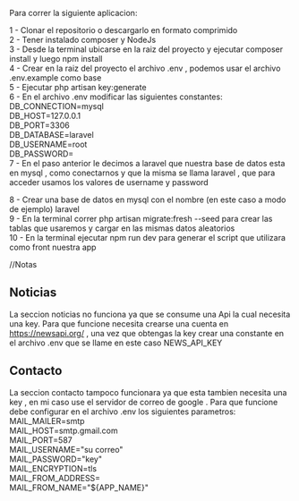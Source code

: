 Para correr la siguiente aplicacion:

1 - Clonar el repositorio o descargarlo en formato comprimido <br>
2 - Tener instalado composer y NodeJs<br>
3 - Desde la terminal ubicarse en la raiz del proyecto y ejecutar composer install y luego npm install<br>
4 - Crear en la raiz del proyecto el archivo .env , podemos usar el archivo .env.example como base<br>
5 - Ejecutar php artisan key:generate<br>
6 - En el archivo .env modificar las siguientes constantes:<br>
                                                            DB_CONNECTION=mysql<br>
                                                            DB_HOST=127.0.0.1<br>
                                                            DB_PORT=3306<br>
                                                            DB_DATABASE=laravel<br>
                                                            DB_USERNAME=root<br>
                                                            DB_PASSWORD=    <br>
7 - En el paso anterior le decimos a laravel que nuestra base de datos esta en mysql , como conectarnos y que la misma se llama laravel , que para acceder usamos los valores de username y password<br>

8 - Crear una base de datos en mysql con el nombre (en este caso a modo de ejemplo) laravel<br>
9 - En la terminal correr php artisan migrate:fresh --seed para crear las tablas que usaremos y cargar en las mismas datos aleatorios<br>
10 - En la terminal ejecutar npm run dev para generar el script que utilizara como front nuestra app<br>

//Notas<br>

Noticias<br>
--------
La seccion noticias no funciona ya que se consume una Api la cual necesita una key. Para que funcione necesita crearse una cuenta en https://newsapi.org/ , una vez que obtengas la key crear una constante en el archivo .env que se llame en este caso NEWS_API_KEY<br>

Contacto<br>
--------
La seccion contacto tampoco funcionara ya que esta tambien necesita una key , en mi caso use el servidor de correo de google . 
Para que funcione debe configurar en el archivo .env los siguientes parametros:<br>
                                                                                MAIL_MAILER=smtp<br>
                                                                                MAIL_HOST=smtp.gmail.com<br>
                                                                                MAIL_PORT=587<br>
                                                                                MAIL_USERNAME="su correo"<br>
                                                                                MAIL_PASSWORD="key"<br>
                                                                                MAIL_ENCRYPTION=tls<br>
                                                                                MAIL_FROM_ADDRESS=<br>
                                                                                MAIL_FROM_NAME="${APP_NAME}"<br>

